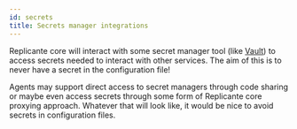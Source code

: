 ```yaml
---
id: secrets
title: Secrets manager integrations
---
```


Replicante core will interact with some secret manager tool (like
[Vault](https://www.vaultproject.io/)) to access secrets needed to interact with other services.
The aim of this is to never have a secret in the configuration file!

Agents may support direct access to secret managers through code sharing or maybe even access
secrets through some form of Replicante core proxying approach.
Whatever that will look like, it would be nice to avoid secrets in configuration files.
